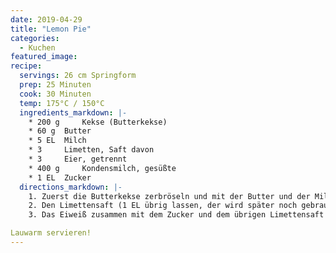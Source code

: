 ```yaml
---
date: 2019-04-29
title: "Lemon Pie"
categories:
  - Kuchen
featured_image:
recipe:
  servings: 26 cm Springform
  prep: 25 Minuten
  cook: 30 Minuten
  temp: 175°C / 150°C
  ingredients_markdown: |-
    * 200 g 	Kekse (Butterkekse)
    * 60 g 	Butter
    * 5 EL 	Milch
    * 3  	Limetten, Saft davon
    * 3  	Eier, getrennt
    * 400 g 	Kondensmilch, gesüßte
    * 1 EL 	Zucker
  directions_markdown: |-
    1. Zuerst die Butterkekse zerbröseln und mit der Butter und der Milch zu einem Teig verkneten. In eine Springform drücken und bei 175 Grad (Umluft) 15 Minuten backen.
    2. Den Limettensaft (1 EL übrig lassen, der wird später noch gebraucht), 3 Eigelb und die gesüßte Kondensmilch cremig aufschlagen und auf den gebackenen Kuchenteig geben.
    3. Das Eiweiß zusammen mit dem Zucker und dem übrigen Limettensaft steif schlagen und auf dem Kuchen verteilen. Mit einem Löffel kleine Spitzchen ziehen! Bei 150 Grad (Umluft) 15 Minuten backen, dann den Ofen ausschalten und noch 5 Minuten im Backofen lassen.

Lauwarm servieren!
---
```

